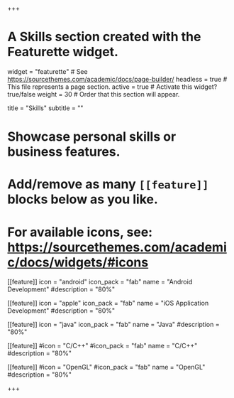 +++
# A Skills section created with the Featurette widget.
widget = "featurette"  # See https://sourcethemes.com/academic/docs/page-builder/
headless = true  # This file represents a page section.
active = true  # Activate this widget? true/false
weight = 30  # Order that this section will appear.

title = "Skills"
subtitle = ""

# Showcase personal skills or business features.
# 
# Add/remove as many `[[feature]]` blocks below as you like.
# 
# For available icons, see: https://sourcethemes.com/academic/docs/widgets/#icons

[[feature]]
  icon = "android"
  icon_pack = "fab"
  name = "Android Development"
  #description = "80%"

[[feature]]
  icon = "apple"
  icon_pack = "fab"
  name = "iOS Application Development"
  #description = "80%"
  
[[feature]]
  icon = "java"
  icon_pack = "fab"
  name = "Java"
  #description = "80%"
  
[[feature]]
  #icon = "C/C++"
  #icon_pack = "fab"
  name = "C/C++"
  #description = "80%"
  

[[feature]]
  #icon = "OpenGL"
  #icon_pack = "fab"
  name = "OpenGL"
  #description = "80%"

+++
